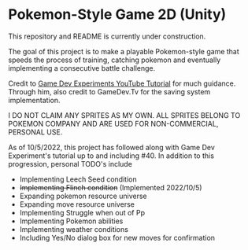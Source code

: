 # Pokemon-Style Game 2D (Unity)

This repository and README is currently under construction.

The goal of this project is to make a playable Pokemon-style game that speeds the process
of training, catching pokemon and eventually implementing a consecutive battle challenge.

Credit to [Game Dev Experiments YouTube Tutorial](https://www.youtube.com/playlist?list=PLLf84Zj7U26kfPQ00JVI2nIoozuPkykDX) for much guidance. Through him, also credit to GameDev.Tv for the saving system implementation.


I DO NOT CLAIM ANY SPRITES AS MY OWN. ALL SPRITES BELONG TO POKEMON COMPANY AND ARE USED FOR NON-COMMERCIAL, PERSONAL USE.

As of 10/5/2022, this project has followed along with Game Dev Experiment's tutorial up to and including #40. In addition to this progression, personal TODO's include
* Implementing Leech Seed condition
* ~~Implementing Flinch condition~~ (Implemented 2022/10/5)
* Expanding pokemon resource universe
* Expanding move resource universe
* Implementing Struggle when out of Pp
* Implementing Pokemon abilities
* Implementing weather conditions
* Including Yes/No dialog box for new moves for confirmation

